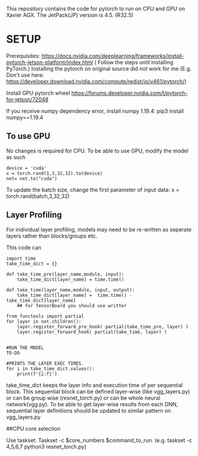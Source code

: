 
This repository contains the code for pytorch to run on CPU and GPU on Xavier AGX. The JetPack(JP) version is 4.5. (R32.5)

# SETUP

Prerequisites: https://docs.nvidia.com/deeplearning/frameworks/install-pytorch-jetson-platform/index.html ( Follow the steps until installing PyTorch.)
Installing the pytorch on original source did not work for me (E.g. Don't use here: https://developer.download.nvidia.com/compute/redist/jp/v461/pytorch/)

Install GPU pytorch wheel https://forums.developer.nvidia.com/t/pytorch-for-jetson/72048

If you receive numpy dependency error, install numpy 1.19.4: pip3 install numpy==1.19.4


## To use GPU
No changes is required for CPU. To be able to use GPU, modify the model as such
```
device = 'cuda'
x = torch.rand(1,3,32,32).to(device)
net= net.to("cuda")
```

To update the batch size, change the first parameter of input data: x = torch.rand(batch,3,32,32)

## Layer Profiling
For individual layer profiling, models may need to be re-written as seperate layers rather than blocks/groups etc.

This code can 

```
import time
take_time_dict = {}

def take_time_pre(layer_name,module, input):
    take_time_dict[layer_name] = time.time() 

def take_time(layer_name,module, input, output):
    take_time_dict[layer_name] =  time.time() - take_time_dict[layer_name]
    ## for TensorBoard you should use writter

from functools import partial
for layer in net.children():
    layer.register_forward_pre_hook( partial(take_time_pre, layer) )
    layer.register_forward_hook( partial(take_time, layer) )


#RUN THE MODEL
TO-DO

#PRINTS THE LAYER EXEC TIMES.
for i in take_time_dict.values():
    print(f'{i:f}')

```

take_time_dict keeps the layer info and execution time of per sequential block. This sequential block can be defined layer-wise (like vgg_layers.py) or can be group wise (resnet_torch.py) or can be whole neural network(vgg.py). To be able to get layer-wise results from each DNN, sequential layer definitions should be updated to similar pattern on vgg_layers.py


##CPU core selection

Use taskset. Taskset -c $core_numbers $command_to_run. (e.g. taskset -c 4,5,6,7 python3 resnet_torch.py)